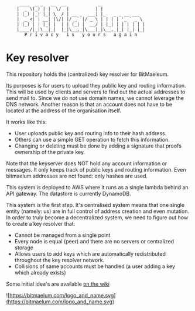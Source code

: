     
         ____  _ _   __  __            _                 
        |  _ \(_) | |  \/  |          | |                
        | |_) |_| |_| \  / | __ _  ___| |_   _ _ __ ___  
        |  _ <| | __| |\/| |/ _` |/ _ \ | | | | '_ ` _ \ 
        | |_) | | |_| |  | | (_| |  __/ | |_| | | | | | |
        |____/|_|\__|_|  |_|\__,_|\___|_|\__,_|_| |_| |_|
           P r i v a c y   i s   y o u r s   a g a i n                                          

# Key resolver

This repository holds the (centralized) key resolver for BitMaeleum.

Its purposes is for users to upload they public key and routing information. This will be used by clients 
and servers to find out the actual addresses to send mail to. Since we do not use domain names, we cannot 
leverage the DNS network. Another reason is that an account does not have to be located at the address of the 
organisation itself.

It works like this:

  - User uploads public key and routing info to their hash address.
  - Others can use a simple GET operation to fetch this information.
  - Changing or deleting must be done by adding a signature that proofs ownership of the private key.

Note that the keyserver does NOT hold any account information or messages. It only keeps track of public 
keys and routing information. Even bitmaelum addresses are not found: only hashes are used. 

This system is deployed to AWS where it runs as a single lambda behind an API gateway. The datastore is 
currently DynamoDB.


This system is the first step. It's centralised system means that one single entity (namely: us) are 
 in full control of address creation and even mutation. In order to truly become a decentralized system, 
 we need to figure out how to create a key resolver that:

  - Cannot be managed from a single point
  - Every node is equal (peer) and there are no servers or centralized storage
  - Allows users to add keys which are automatically redistributed throughout the key resolver network.
  - Collisions of same accounts must be handled (a user adding a key which already exists)
  
 Some initial idea's are available [on the wiki](https://github.com/bitmaelum/key-resolver-go/wiki/Key-server-DHT)

![https://bitmaelum.com/logo_and_name.svg](https://bitmaelum.com/logo_and_name.svg)
